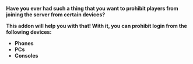 **Have you ever had such a thing that you want to prohibit players from joining the server from certain devices?**

**This addon will help you with that! With it, you can prohibit login from the following devices:**
- **Phones**
- **PCs**
- **Consoles**
